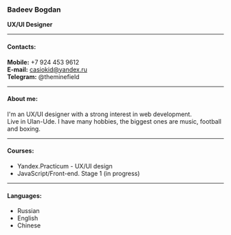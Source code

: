 ### Badeev Bogdan
__UX/UI Designer__
***
#### Contacts:
__Mobile:__ +7 924 453 9612  
__E-mail:__ casiokid@yandex.ru  
__Telegram:__ @theminefield  
***
#### About me:
I'm an UX/UI designer with a strong interest in web development.   
Live in Ulan-Ude. I have many hobbies, the biggest ones are music, football and boxing.
***
#### Courses:
- Yandex.Practicum - UX/UI design
- JavaScript/Front-end. Stage 1 (in progress)
***
#### Languages:
- Russian
- English
- Chinese